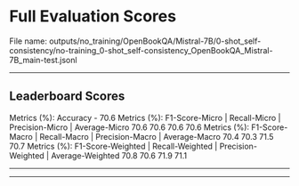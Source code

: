 # Full Evaluation Scores

File name: outputs/no_training/OpenBookQA/Mistral-7B/0-shot_self-consistency/no-training_0-shot_self-consistency_OpenBookQA_Mistral-7B_main-test.jsonl


---

## Leaderboard Scores

Metrics (%): Accuracy - 70.6
Metrics (%): F1-Score-Micro | Recall-Micro | Precision-Micro | Average-Micro
                70.6        70.6          70.6        70.6
Metrics (%): F1-Score-Macro | Recall-Macro | Precision-Macro | Average-Macro
                70.4        70.3          71.5        70.7
Metrics (%): F1-Score-Weighted | Recall-Weighted | Precision-Weighted | Average-Weighted
                70.8        70.6          71.9        71.1

---


---

